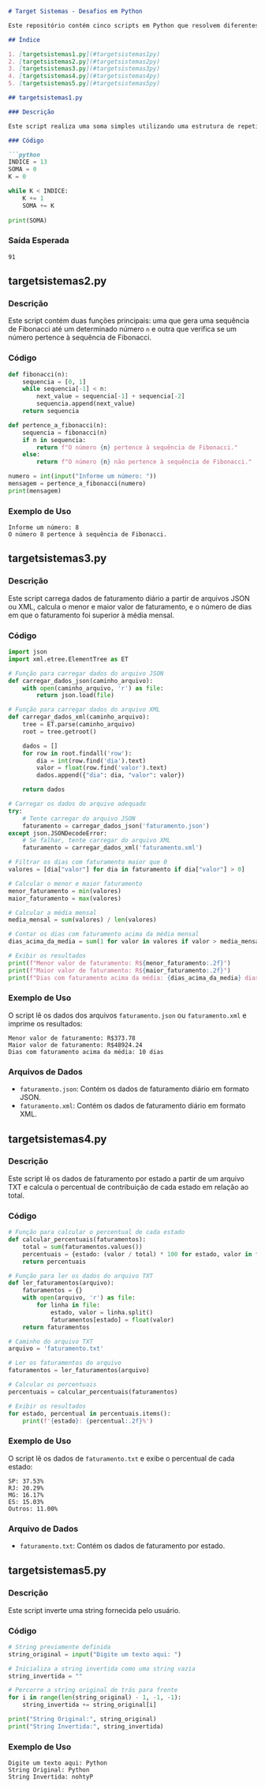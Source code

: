 
```markdown
# Target Sistemas - Desafios em Python

Este repositório contém cinco scripts em Python que resolvem diferentes desafios de programação propostos. Além dos scripts, há também dois arquivos de dados (`faturamento.txt` e `faturamento.json`) utilizados por alguns dos desafios.

## Índice

1. [targetsistemas1.py](#targetsistemas1py)
2. [targetsistemas2.py](#targetsistemas2py)
3. [targetsistemas3.py](#targetsistemas3py)
4. [targetsistemas4.py](#targetsistemas4py)
5. [targetsistemas5.py](#targetsistemas5py)

## targetsistemas1.py

### Descrição

Este script realiza uma soma simples utilizando uma estrutura de repetição. A variável `SOMA` acumula a soma dos valores de 1 até o `INDICE` especificado.

### Código

```python
INDICE = 13
SOMA = 0
K = 0

while K < INDICE:
    K += 1
    SOMA += K
    
print(SOMA)
```

### Saída Esperada

```
91
```

## targetsistemas2.py

### Descrição

Este script contém duas funções principais: uma que gera uma sequência de Fibonacci até um determinado número `n` e outra que verifica se um número pertence à sequência de Fibonacci.

### Código

```python
def fibonacci(n):
    sequencia = [0, 1]
    while sequencia[-1] < n:
        next_value = sequencia[-1] + sequencia[-2]
        sequencia.append(next_value)
    return sequencia

def pertence_a_fibonacci(n):
    sequencia = fibonacci(n)
    if n in sequencia:
        return f"O número {n} pertence à sequência de Fibonacci."
    else:
        return f"O número {n} não pertence à sequência de Fibonacci."

numero = int(input("Informe um número: "))
mensagem = pertence_a_fibonacci(numero)
print(mensagem)
```

### Exemplo de Uso

```
Informe um número: 8
O número 8 pertence à sequência de Fibonacci.
```

## targetsistemas3.py

### Descrição

Este script carrega dados de faturamento diário a partir de arquivos JSON ou XML, calcula o menor e maior valor de faturamento, e o número de dias em que o faturamento foi superior à média mensal.

### Código

```python
import json
import xml.etree.ElementTree as ET

# Função para carregar dados do arquivo JSON
def carregar_dados_json(caminho_arquivo):
    with open(caminho_arquivo, 'r') as file:
        return json.load(file)

# Função para carregar dados do arquivo XML
def carregar_dados_xml(caminho_arquivo):
    tree = ET.parse(caminho_arquivo)
    root = tree.getroot()

    dados = []
    for row in root.findall('row'):
        dia = int(row.find('dia').text)
        valor = float(row.find('valor').text)
        dados.append({"dia": dia, "valor": valor})

    return dados

# Carregar os dados do arquivo adequado
try:
    # Tente carregar do arquivo JSON
    faturamento = carregar_dados_json('faturamento.json')
except json.JSONDecodeError:
    # Se falhar, tente carregar do arquivo XML
    faturamento = carregar_dados_xml('faturamento.xml')

# Filtrar os dias com faturamento maior que 0
valores = [dia["valor"] for dia in faturamento if dia["valor"] > 0]

# Calcular o menor e maior faturamento
menor_faturamento = min(valores)
maior_faturamento = max(valores)

# Calcular a média mensal
media_mensal = sum(valores) / len(valores)

# Contar os dias com faturamento acima da média mensal
dias_acima_da_media = sum(1 for valor in valores if valor > media_mensal)

# Exibir os resultados
print(f"Menor valor de faturamento: R${menor_faturamento:.2f}")
print(f"Maior valor de faturamento: R${maior_faturamento:.2f}")
print(f"Dias com faturamento acima da média: {dias_acima_da_media} dias")
```

### Exemplo de Uso

O script lê os dados dos arquivos `faturamento.json` ou `faturamento.xml` e imprime os resultados:

```
Menor valor de faturamento: R$373.78
Maior valor de faturamento: R$48924.24
Dias com faturamento acima da média: 10 dias
```

### Arquivos de Dados

- `faturamento.json`: Contém os dados de faturamento diário em formato JSON.
- `faturamento.xml`: Contém os dados de faturamento diário em formato XML.

## targetsistemas4.py

### Descrição

Este script lê os dados de faturamento por estado a partir de um arquivo TXT e calcula o percentual de contribuição de cada estado em relação ao total.

### Código

```python
# Função para calcular o percentual de cada estado
def calcular_percentuais(faturamentos):
    total = sum(faturamentos.values())
    percentuais = {estado: (valor / total) * 100 for estado, valor in faturamentos.items()}
    return percentuais

# Função para ler os dados do arquivo TXT
def ler_faturamentos(arquivo):
    faturamentos = {}
    with open(arquivo, 'r') as file:
        for linha in file:
            estado, valor = linha.split()
            faturamentos[estado] = float(valor)
    return faturamentos

# Caminho do arquivo TXT
arquivo = 'faturamento.txt'

# Ler os faturamentos do arquivo
faturamentos = ler_faturamentos(arquivo)

# Calcular os percentuais
percentuais = calcular_percentuais(faturamentos)

# Exibir os resultados
for estado, percentual in percentuais.items():
    print(f'{estado}: {percentual:.2f}%')
```

### Exemplo de Uso

O script lê os dados de `faturamento.txt` e exibe o percentual de cada estado:

```
SP: 37.53%
RJ: 20.29%
MG: 16.17%
ES: 15.03%
Outros: 11.00%
```

### Arquivo de Dados

- `faturamento.txt`: Contém os dados de faturamento por estado.

## targetsistemas5.py

### Descrição

Este script inverte uma string fornecida pelo usuário.

### Código

```python
# String previamente definida
string_original = input("Digite um texto aqui: ")

# Inicializa a string invertida como uma string vazia
string_invertida = ""

# Percorre a string original de trás para frente
for i in range(len(string_original) - 1, -1, -1):
    string_invertida += string_original[i]

print("String Original:", string_original)
print("String Invertida:", string_invertida)
```

### Exemplo de Uso

```
Digite um texto aqui: Python
String Original: Python
String Invertida: nohtyP
```
